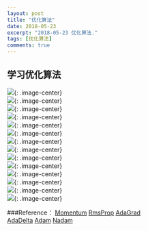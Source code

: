 ```yaml
---
layout: post
title: "优化算法"
date: 2018-05-23
excerpt: "2018-05-23 优化算法."
tags: [优化算法]
comments: true
---
```

## **学习优化算法** 

 ![](https://github.com/xmxxiong/xmxxiong.github.io/blob/master/assets/img/Learning_algorithm/1.jpg?raw=true){: .image-center}  
 ![](https://github.com/xmxxiong/xmxxiong.github.io/blob/master/assets/img/Learning_algorithm/2.jpg?raw=true){: .image-center}  
 ![](https://github.com/xmxxiong/xmxxiong.github.io/blob/master/assets/img/Learning_algorithm/3.jpg?raw=true){: .image-center}  
 ![](https://github.com/xmxxiong/xmxxiong.github.io/blob/master/assets/img/Learning_algorithm/4.jpg?raw=true){: .image-center}  
 ![](https://github.com/xmxxiong/xmxxiong.github.io/blob/master/assets/img/Learning_algorithm/5.jpg?raw=true){: .image-center}  
 ![](https://github.com/xmxxiong/xmxxiong.github.io/blob/master/assets/img/Learning_algorithm/6.jpg?raw=true){: .image-center}  
 ![](https://github.com/xmxxiong/xmxxiong.github.io/blob/master/assets/img/Learning_algorithm/7.jpg?raw=true){: .image-center}  
 ![](https://github.com/xmxxiong/xmxxiong.github.io/blob/master/assets/img/Learning_algorithm/8.jpg?raw=true){: .image-center}  
 ![](https://github.com/xmxxiong/xmxxiong.github.io/blob/master/assets/img/Learning_algorithm/9.jpg?raw=true){: .image-center}  
 ![](https://github.com/xmxxiong/xmxxiong.github.io/blob/master/assets/img/Learning_algorithm/10.jpg?raw=true){: .image-center}  
 ![](https://github.com/xmxxiong/xmxxiong.github.io/blob/master/assets/img/Learning_algorithm/11.jpg?raw=true){: .image-center}  
 ![](https://github.com/xmxxiong/xmxxiong.github.io/blob/master/assets/img/Learning_algorithm/12.jpg?raw=true){: .image-center}  
 ![](https://github.com/xmxxiong/xmxxiong.github.io/blob/master/assets/img/Learning_algorithm/13.jpg?raw=true){: .image-center}  
 ![](https://github.com/xmxxiong/xmxxiong.github.io/blob/master/assets/img/Learning_algorithm/14.jpg?raw=true){: .image-center}  

###Reference：
[Momentum](http://doi.org/10.1016/S0893-6080(98)00116-6.)
[RmsProp](http://www.cs.toronto.edu/~tijmen/csc321/slides/lecture_slides_lec6.pdf)
[AdaGrad](http://www.jmlr.org/papers/volume12/duchi11a/duchi11a.pdf)  
[AdaDelta](https://arxiv.org/pdf/1212.5701.pdf)
[Adam](https://arxiv.org/pdf/1412.6980v8.pdf)
[Nadam](http://cs229.stanford.edu/proj2015/054_report.pdf)


